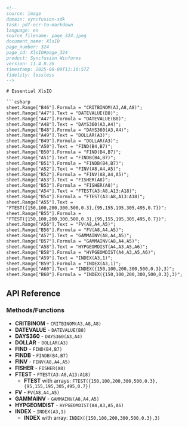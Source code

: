 ```html
<!--  
source: image
domain: syncfusion-sdk
task: pdf-ocr-to-markdown
language: en
source_filename: page_324.jpeg
document_name: XlsIO
page_number: 324
page_id: XlsIO#page_324
product: Syncfusion Winforms
version: 11.4.0.26
timestamp: 2025-08-09T11:10:57Z
fidelity: lossless
-->

# Essential XlsIO

```csharp
sheet.Range["B46"].Formula = "CRITBINOM(A3,A8,A8)";
sheet.Range["A47"].Text = "DATEVALUE(B8)";
sheet.Range["A47"].Formula = "DATEVALUE(B8)";
sheet.Range["A48"].Text = "DAYS360(A3,A4)";
sheet.Range["B48"].Formula = "DAYS360(A3,A4)";
sheet.Range["A49"].Text = "DOLLAR(A3)";
sheet.Range["B49"].Formula = "DOLLAR(A3)";
sheet.Range["A50"].Text = "FIND(B4,B7)";
sheet.Range["B50"].Formula = "FIND(B4,B7)";
sheet.Range["A51"].Text = "FINDB(B4,B7)";
sheet.Range["B51"].Formula = "FINDB(B4,B7)";
sheet.Range["A52"].Text = "FINV(A8,A4,A5)";
sheet.Range["B52"].Formula = "FINV(A8,A4,A5)";
sheet.Range["A53"].Text = "FISHER(A8)";
sheet.Range["B53"].Formula = "FISHER(A8)";
sheet.Range["A54"].Text = "FTEST(A3:A8,A13:A18)";
sheet.Range["B54"].Formula = "FTEST(A3:A8,A13:A18)";
sheet.Range["A55"].Text = 
"FTEST({150,100,200,300,500,0.3},{95,155,195,305,495,0.7})";
sheet.Range["B55"].Formula = 
"FTEST({150,100,200,300,500,0.3},{95,155,195,305,495,0.7})";
sheet.Range["A56"].Text = "FV(A8,A4,A5)";
sheet.Range["B56"].Formula = "FV(A8,A4,A5)";
sheet.Range["A57"].Text = "GAMMAINV(A8,A4,A5)";
sheet.Range["B57"].Formula = "GAMMAINV(A8,A4,A5)";
sheet.Range["A58"].Text = "HYPGEOMDIST(A4,A3,A5,A6)";
sheet.Range["B58"].Formula = "HYPGEOMDIST(A4,A3,A5,A6)";
sheet.Range["A59"].Text = "INDEX(A3,1)";
sheet.Range["B59"].Formula = "INDEX(A3,1)";
sheet.Range["A60"].Text = "INDEX({150,100,200,300,500,0.3},3)";
sheet.Range["B60"].Formula = "INDEX({150,100,200,300,500,0.3},3)";
```

## API Reference

### Methods/Functions
- **CRITBINOM** - `CRITBINOM(A3,A8,A8)`
- **DATEVALUE** - `DATEVALUE(B8)`
- **DAYS360** - `DAYS360(A3,A4)`
- **DOLLAR** - `DOLLAR(A3)`
- **FIND** - `FIND(B4,B7)`
- **FINDB** - `FINDB(B4,B7)`
- **FINV** - `FINV(A8,A4,A5)`
- **FISHER** - `FISHER(A8)`
- **FTEST** - `FTEST(A3:A8,A13:A18)`
  - **FTEST** with arrays: `FTEST({150,100,200,300,500,0.3},{95,155,195,305,495,0.7})`
- **FV** - `FV(A8,A4,A5)`
- **GAMMAINV** - `GAMMAINV(A8,A4,A5)`
- **HYPGEOMDIST** - `HYPGEOMDIST(A4,A3,A5,A6)`
- **INDEX** - `INDEX(A3,1)`
  - **INDEX** with array: `INDEX({150,100,200,300,500,0.3},3)`

<!-- tags: [xlsio, essential xlsio, range, formulas, datevalue, days360, dollar, find, findb, finv, fisher, ftest, fv, gammainv, hypgeomdist, index] keywords: [xlsio, essential xlsio, range formulas] -->
```